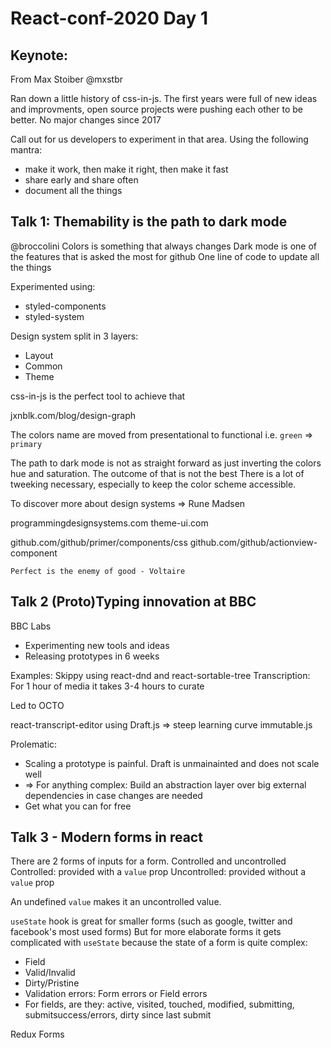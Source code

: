 # React-conf-2020 Day 1

## Keynote:

From Max Stoiber @mxstbr

Ran down a little history of css-in-js. 
The first years were full of new ideas and improvments, open source projects were pushing each other to be better.
No major changes since 2017

Call out for us developers to experiment in that area. Using the following mantra:
- make it work, then make it right, then make it fast
- share early and share often
- document all the things

## Talk 1: Themability is the path to dark mode
@broccolini
Colors is something that always changes
Dark mode is one of the features that is asked the most for github
One line of code to update all the things

Experimented using:
- styled-components
- styled-system

Design system split in 3 layers:
- Layout
- Common
- Theme

css-in-js is the perfect tool to achieve that

jxnblk.com/blog/design-graph

The colors name are moved from presentational to functional i.e. `green` => `primary`

The path to dark mode is not as straight forward as just inverting the colors hue and saturation. The outcome of that is not the best
There is a lot of tweeking necessary, especially to keep the color scheme accessible.

To discover more about design systems => Rune Madsen

programmingdesignsystems.com
theme-ui.com

github.com/github/primer/components/css
github.com/github/actionview-component

`Perfect is the enemy of good - Voltaire`

## Talk 2 (Proto)Typing innovation at BBC

BBC Labs
- Experimenting new tools and ideas
- Releasing prototypes in 6 weeks

Examples: Skippy
using react-dnd and react-sortable-tree
Transcription: For 1 hour of media it takes 3-4 hours to curate

Led to OCTO

react-transcript-editor
using Draft.js => steep learning curve
immutable.js

Prolematic:
- Scaling a prototype is painful. Draft is unmainainted and does not scale well
- => <Advice> For anything complex: Build an abstraction layer over big external dependencies in case changes are needed </Advice>
- <Advice>Get what you can for free </Advice>

## Talk 3 - Modern forms in react

There are 2 forms of inputs for a form. Controlled and uncontrolled
Controlled: provided with a `value` prop
Uncontrolled: provided without a `value` prop

An undefined `value` makes it an uncontrolled value.

`useState` hook is great for smaller forms (such as google, twitter and facebook's most used forms)
But for more elaborate forms it gets complicated with `useState` because the state of a form is quite complex:
- Field
- Valid/Invalid
- Dirty/Pristine
- Validation errors: Form errors or Field errors
- For fields, are they: active, visited, touched, modified, submitting, submitsuccess/errors, dirty since last submit

Redux Forms 
